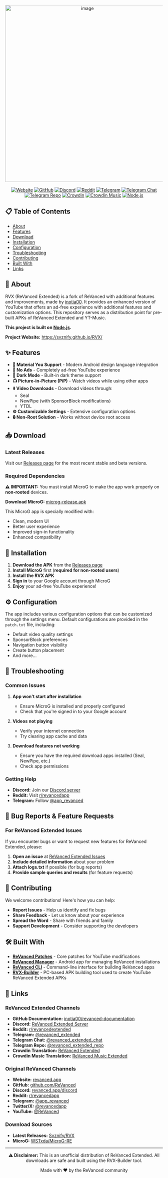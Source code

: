 
<p align="center">
<img width="510" height="566" alt="image" src="https://github.com/user-attachments/assets/b9ed83ed-193a-4580-b9b8-4a8f925d9943" /> 
  <br><br>
  <!-- Badges -->
  <a href="https://revanced.app/"><img src="https://img.shields.io/badge/Website-revanced.app-blue?style=for-the-badge&logo=Google-Chrome&logoColor=white" alt="Website" /></a>
  <a href="https://github.com/inotia00/revanced-documentation#readme"><img src="https://img.shields.io/badge/GitHub-Documentation-181717?style=for-the-badge&logo=github" alt="GitHub" /></a>
  <a href="https://discord.gg/yMnc3EywRZ"><img src="https://img.shields.io/badge/Discord-Join-5865F2?style=for-the-badge&logo=discord&logoColor=white" alt="Discord" /></a>
  <a href="https://reddit.com/r/revancedextended"><img src="https://img.shields.io/badge/Reddit-r/revancedextended-FF4500?style=for-the-badge&logo=reddit&logoColor=white" alt="Reddit" /></a>
  <a href="https://t.me/revanced_extended"><img src="https://img.shields.io/badge/Telegram-@revanced_extended-2CA5E0?style=for-the-badge&logo=telegram&logoColor=white" alt="Telegram" /></a>
  <a href="https://t.me/revanced_extended_chat"><img src="https://img.shields.io/badge/Telegram-Chat-2CA5E0?style=for-the-badge&logo=telegram&logoColor=white" alt="Telegram Chat" /></a>
  <a href="https://t.me/revanced_extended_repo"><img src="https://img.shields.io/badge/Telegram-Repo-2CA5E0?style=for-the-badge&logo=telegram&logoColor=white" alt="Telegram Repo" /></a>
  <a href="https://crowdin.com/project/revancedextended"><img src="https://img.shields.io/badge/Crowdin-Translate-2E3340?style=for-the-badge&logo=crowdin&logoColor=white" alt="Crowdin" /></a>
  <a href="https://crowdin.com/project/revancedmusicextended"><img src="https://img.shields.io/badge/Crowdin-Music%20Translate-2E3340?style=for-the-badge&logo=crowdin&logoColor=white" alt="Crowdin Music" /></a>
  <a href="https://nodejs.org/"><img src="https://img.shields.io/badge/Built%20with-Node.js-339933?style=for-the-badge&logo=node.js&logoColor=white" alt="Node.js" /></a>
</p>

## 📋 Table of Contents

- [About](#about)
- [Features](#features)
- [Download](#download)
- [Installation](#installation)
- [Configuration](#configuration)
- [Troubleshooting](#troubleshooting)
- [Contributing](#contributing)
- [Built With](#built-with)
- [Links](#links)

## 🎯 About

RVX (ReVanced Extended) is a fork of ReVanced with additional features and improvements, made by [inotia00](https://github.com/inotia00). It provides an enhanced version of YouTube that offers an ad-free experience with additional features and customization options. This repository serves as a distribution point for pre-built APKs of ReVanced Extended and YT-Music.

**This project is built on [Node.js](https://nodejs.org/).**

**Project Website:** https://svznify.github.io/RVX/

## ✨ Features

- **🎨 Material You Support** - Modern Android design language integration
- **🚫 No Ads** - Completely ad-free YouTube experience
- **🌙 Dark Mode** - Built-in dark theme support
- **📺 Picture-in-Picture (PiP)** - Watch videos while using other apps
- **⬇️ Video Downloads** - Download videos through:
  - Seal
  - NewPipe (with SponsorBlock modifications)
  - YTDL
- **⚙️ Customizable Settings** - Extensive configuration options
- **🔒 Non-Root Solution** - Works without device root access

## 📥 Download

### Latest Releases
Visit our [Releases page](https://github.com/Svznify/RVX/releases) for the most recent stable and beta versions.

### Required Dependencies

**⚠️ IMPORTANT:** You must install MicroG to make the app work properly on **non-rooted** devices.

**Download MicroG:** [microg-release.apk](https://github.com/WSTxda/MicroG-RE/releases/download/5.11/microg-release.apk)

This MicroG app is specially modified with:
- Clean, modern UI
- Better user experience
- Improved sign-in functionality
- Enhanced compatibility

## 📱 Installation

1. **Download the APK** from the [Releases page](https://github.com/Svznify/RVX/releases)
2. **Install MicroG** first (**required for non-rooted users**)
3. **Install the RVX APK**
4. **Sign in** to your Google account through MicroG
5. **Enjoy** your ad-free YouTube experience!

## ⚙️ Configuration

The app includes various configuration options that can be customized through the settings menu. Default configurations are provided in the `patch.txt` file, including:

- Default video quality settings
- SponsorBlock preferences
- Navigation button visibility
- Create button placement
- And more...

## 🔧 Troubleshooting

### Common Issues

1. **App won't start after installation**
   - Ensure MicroG is installed and properly configured
   - Check that you're signed in to your Google account

2. **Videos not playing**
   - Verify your internet connection
   - Try clearing app cache and data

3. **Download features not working**
   - Ensure you have the required download apps installed (Seal, NewPipe, etc.)
   - Check app permissions

### Getting Help

- **Discord:** Join our [Discord server](http://revanced.app/discord)
- **Reddit:** Visit [r/revancedapp](https://reddit.com/r/revancedapp)
- **Telegram:** Follow [@app_revanced](https://t.me/app_revanced)

## 🐛 Bug Reports & Feature Requests

### For ReVanced Extended Issues

If you encounter bugs or want to request new features for ReVanced Extended, please:

1. **Open an issue** at [ReVanced Extended Issues](https://github.com/inotia00/ReVanced_Extended/issues/new)
2. **Include detailed information** about your problem
3. **Attach logs.txt** if possible (for bug reports)
4. **Provide sample queries and results** (for feature requests)

## 🤝 Contributing

We welcome contributions! Here's how you can help:

- **Report Issues** - Help us identify and fix bugs
- **Share Feedback** - Let us know about your experience
- **Spread the Word** - Share with friends and family
- **Support Development** - Consider supporting the developers

## 🛠️ Built With

- **[ReVanced Patches](https://github.com/ReVanced/revanced-patches)** - Core patches for YouTube modifications
- **[ReVanced Manager](https://github.com/ReVanced/revanced-manager)** - Android app for managing ReVanced installations
- **[ReVanced CLI](https://github.com/ReVanced/revanced-cli)** - Command-line interface for building ReVanced apps
- **[RVX-Builder](https://github.com/inotia00/rvx-builder)** - PC-based APK building tool used to create YouTube ReVanced Extended APKs

## 🔗 Links

### ReVanced Extended Channels
- **GitHub Documentation:** [inotia00/revanced-documentation](https://github.com/inotia00/revanced-documentation#readme)
- **Discord:** [ReVanced Extended Server](https://discord.gg/yMnc3EywRZ)
- **Reddit:** [r/revancedextended](https://reddit.com/r/revancedextended)
- **Telegram:** [@revanced_extended](https://t.me/revanced_extended)
- **Telegram Chat:** [@revanced_extended_chat](https://t.me/revanced_extended_chat)
- **Telegram Repo:** [@revanced_extended_repo](https://t.me/revanced_extended_repo)
- **Crowdin Translation:** [ReVanced Extended](https://crowdin.com/project/revancedextended)
- **Crowdin Music Translation:** [ReVanced Music Extended](https://crowdin.com/project/revancedmusicextended)

### Original ReVanced Channels
- **Website:** [revanced.app](https://revanced.app/)
- **GitHub:** [github.com/ReVanced](https://github.com/ReVanced)
- **Discord:** [revanced.app/discord](http://revanced.app/discord)
- **Reddit:** [r/revancedapp](https://reddit.com/r/revancedapp)
- **Telegram:** [@app_revanced](https://t.me/app_revanced)
- **Twitter/X:** [@revancedapp](https://x.com/revancedapp)
- **YouTube:** [@ReVanced](https://www.youtube.com/@ReVanced)

### Download Sources
- **Latest Releases:** [Svznify/RVX](https://github.com/Svznify/RVX/releases)
- **MicroG:** [WSTxda/MicroG-RE](https://github.com/WSTxda/MicroG-RE/releases)

---

<div align="center">
  <p><strong>⚠️ Disclaimer:</strong> This is an unofficial distribution of ReVanced Extended. All downloads are safe and built using the RVX-Builder tool.</p>
  
  <p>Made with ❤️ by the ReVanced community</p>
</div>

